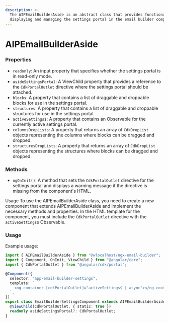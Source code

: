 ```yaml
---
description: >-
  The AIPEmailBuilderAside is an abstract class that provides functionality for
  displaying and managing the settings portal in the email builder component.
---
```


# AIPEmailBuilderAside

### Properties

* `readonly`: An input property that specifies whether the settings portal is in read-only mode.
* `asideSettingsPortal`: A ViewChild property that provides a reference to the `CdkPortalOutlet` directive where the settings portal should be attached.
* `blocks`: A property that contains a list of draggable and droppable blocks for use in the settings portal.
* `structures`: A property that contains a list of draggable and droppable structures for use in the settings portal.
* `activeSettings$`: A property that contains an Observable for the currently active settings portal.
* `columnsDropLists`: A property that returns an array of `CdkDropList` objects representing the columns where blocks can be dragged and dropped.
* `structuresDropLists`: A property that returns an array of `CdkDropList` objects representing the structures where blocks can be dragged and dropped.

### Methods

* `ngOnInit()`: A method that sets the `CdkPortalOutlet` directive for the settings portal and displays a warning message if the directive is missing from the component's HTML.

Usage To use the AIPEmailBuilderAside class, you need to create a new component that extends AIPEmailBuilderAside and implement the necessary methods and properties. In the HTML template for the component, you must include the `CdkPortalOutlet` directive with the `activeSettings$` Observable.

### Usage

Example usage:

```typescript
import { AIPEmailBuilderAside } from "@wlocalhost/ngx-email-builder";
import { Component, OnInit, ViewChild } from "@angular/core";
import { CdkPortalOutlet } from "@angular/cdk/portal";

@Component({
  selector: "app-email-builder-settings",
  template: `
    <ng-container [cdkPortalOutlet]="activeSettings$ | async"></ng-container>
  `,
})
export class EmailBuilderSettingsComponent extends AIPEmailBuilderAside implements OnInit {
  @ViewChild(CdkPortalOutlet, { static: true })
  readonly asideSettingsPortal?: CdkPortalOutlet;
}
```
